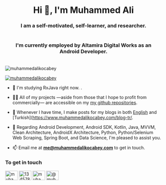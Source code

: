 <h1 align="center">Hi 👋, I'm Muhammed Ali</h1>

<h3 align="center">I am a self-motivated, self-learner, and researcher.</br></br> </h3>

<h3 align="center">I'm currently employed by Altamira Digital Works as an Android Developer. </br></br> </h3>

<p align="left"> <img src="https://komarev.com/ghpvc/?username=muhammedalikocabey&label=Profile%20views&color=0e75b6&style=flat" alt="muhammedalikocabey" /> </p>

<p align="left"> <a href="https://github.com/ryo-ma/github-profile-trophy"><img src="https://github-profile-trophy.vercel.app/?username=muhammedalikocabey" alt="muhammedalikocabey" /></a> </p>


- 🌱 I'm studying RxJava right now. .

- 👨‍💻 All of my projects —aside from those that I hope to profit from commercially— are accessible on my [my github repositories](https://github.com/muhammedalikocabey?tab=repositories).

- 📝 Whenever I have time, I make posts for my blogs in both [English](https://www.muhammedalikocabey.com/blog-en/) and [Turkish](https://www.muhammedalikocabey.com/blog-tr/.

- 💬 Regarding Android Development, Android SDK, Kotlin, Java, MVVM, Clean Architecture, AndroidX Architecture, Python, Python/Selenium Web Scraping, Spring Boot, and Data Science, I'm pleased to assist you.

- 📫 Email me at **me@muhammedalikocabey.com** to get in touch.


<h3 align="left">To get in touch</h3>
<p align="left">
<a href="https://linkedin.com/in/muhammedalikocabey" target="blank"><img align="center" src="https://cdn.jsdelivr.net/npm/simple-icons@3.0.1/icons/linkedin.svg" alt="muhammedalikocabey" height="30" width="40" /></a>
<a href="https://stackoverflow.com/users/13457877" target="blank"><img align="center" src="https://cdn.jsdelivr.net/npm/simple-icons@3.0.1/icons/stackoverflow.svg" alt="13457877" height="30" width="40" /></a>
<a href="https://kaggle.com/muhammedalikocabey" target="blank"><img align="center" src="https://cdn.jsdelivr.net/npm/simple-icons@3.0.1/icons/kaggle.svg" alt="muhammedalikocabey" height="30" width="40" /></a>
<a href="https://medium.com/@muhammedalikocabey" target="blank"><img align="center" src="https://cdn.jsdelivr.net/npm/simple-icons@3.0.1/icons/medium.svg" alt="@muhammedalikocabey" height="30" width="40" /></a>
</p>
